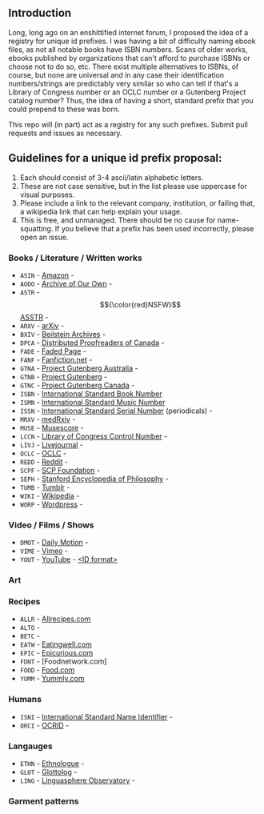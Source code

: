 ## Introduction

Long, long ago on an enshittified internet forum, I proposed the idea of a registry for unique id prefixes. I was having a bit of difficulty naming ebook files, as not all notable books have ISBN numbers. Scans of older works, ebooks published by organizations that can't afford to purchase ISBNs or choose not to do so, etc. There exist multiple alternatives to ISBNs, of course, but none are universal and in any case their identification numbers/strings are predictably very similar so who can tell if that's a Library of Congress number or an OCLC number or a Gutenberg Project catalog number? Thus, the idea of having a short, standard prefix that you could prepend to these was born.

This repo will (in part) act as a registry for any such prefixes. Submit pull requests and issues as necessary.

## Guidelines for a unique id prefix proposal:

1. Each should consist of 3-4 ascii/latin alphabetic letters.
2. These are not case sensitive, but in the list please use uppercase for visual purposes.
3. Please include a link to the relevant company, institution, or failing that, a wikipedia link that can help explain your usage.
4. This is free, and unmanaged. There should be no cause for name-squatting. If you believe that a prefix has been used incorrectly, please open an issue.

### Books / Literature / Written works
* `ASIN` - [Amazon](https://www.amazon.com/) - 
* `AOOO` - [Archive of Our Own](https://archiveofourown.org/) - 
* `ASTR` - $${\color{red}NSFW}$$ [ASSTR](https://asstr.org/) -
* `ARXV` - [arXiv](https://arxiv.org/) -
* `BXIV` - [Beilstein Archives](https://www.beilstein-archives.org/xiv/) - 
* `DPCA` - [Distributed Proofreaders of Canada](https://www.pgdpcanada.net/) - 
* `FADE` - [Faded Page](https://www.fadedpage.com/) - 
* `FANF` - [Fanfiction.net](https://www.fanfiction.net/) - 
* `GTNA` - [Project Gutenberg Australia](https://gutenberg.net.au/) - 
* `GTNB` - [Project Gutenberg](https://www.gutenberg.org/) - 
* `GTNC` - [Project Gutenberg Canada](https://gutenberg.ca/index.html) - 
* `ISBN` - [International Standard Book Number]()
* `ISMN` - [International Standard Music Number](https://www.ismn-international.org/)
* `ISSN` - [International Standard Serial Number](https://www.issn.org/) (periodicals) -
* `MRXV` - [medRxiv](https://www.medrxiv.org/) - 
* `MUSE` - [Musescore](https://musescore.com/) - 
* `LCCN` - [Library of Congress Control Number](https://en.wikipedia.org/wiki/Library_of_Congress_Control_Number) -
* `LIVJ` - [Livejournal](https://www.livejournal.com/) -
* `OCLC` - [OCLC](https://en.wikipedia.org/wiki/OCLC#Identifiers_and_linked_data) -
* `REDD` - [Reddit](https://old.reddit.com/) - 
* `SCPF` - [SCP Foundation](https://scp-wiki.wikidot.com/) -
* `SEPH` - [Stanford Encyclopedia of Philosophy](https://plato.stanford.edu/) - 
* `TUMB` - [Tumblr](https://www.tumblr.com/) -
* `WIKI` - [Wikipedia](https://en.wikipedia.org/wiki/Main_Page) -
* `WORP` - [Wordpress](https://wordpress.com/) -

### Video / Films / Shows
* `DMOT` - [Daily Motion](https://dailymotion.com/) - 
* `VIME` - [Vimeo](https://vimeo.com/) - 
* `YOUT` - [YouTube](https://youtube.com/) - [&lt;ID format&gt;](/formats/yout.md)

### Art

### Recipes
* `ALLR` - [Allrecipes.com](https://www.allrecipes.com/)
* `ALTO` - []()
* `BETC` - []()
* `EATW` - [Eatingwell.com](https://www.eatingwell.com/)
* `EPIC` - [Epicurious.com]()
* `FDNT` - [Foodnetwork.com]
* `FOOD` - [Food.com]()
* `YUMM` - [Yummly.com]()

### Humans
* `ISNI` - [International Standard Name Identifier](https://en.wikipedia.org/wiki/International_Standard_Name_Identifier) - 
* `ORCI` - [OCRID](https://en.wikipedia.org/wiki/ORCID) - 

### Langauges
* `ETHN` - [Ethnologue](https://www.ethnologue.com/) - 
* `GLOT` - [Glottolog](https://glottolog.org/) - 
* `LING` - [Linguasphere Observatory](https://linguasphere.info/) -

### Garment patterns
